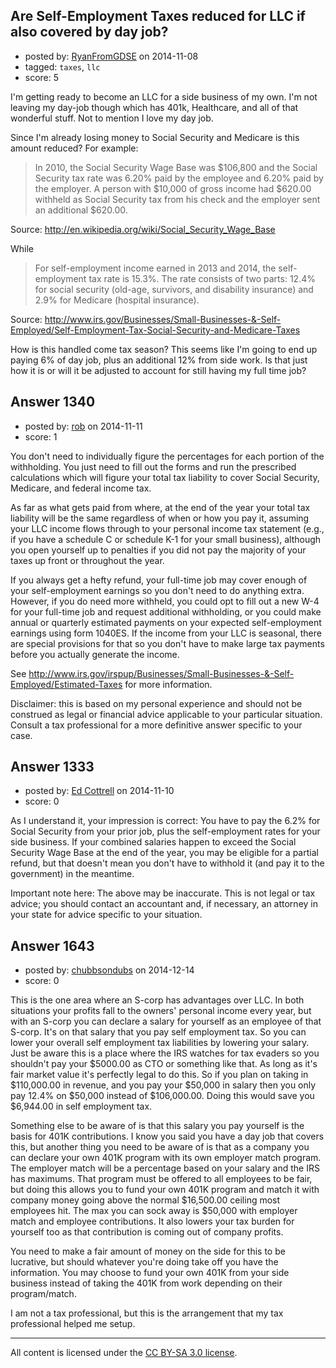 ## Are Self-Employment Taxes reduced for LLC if also covered by day job?

- posted by: [RyanFromGDSE](https://stackexchange.com/users/918629/ryanfromgdse) on 2014-11-08
- tagged: `taxes`, `llc`
- score: 5

I'm getting ready to become an LLC for a side business of my own. I'm not leaving my day-job though which has 401k, Healthcare, and all of that wonderful stuff. Not to mention I love my day job.

Since I'm already losing money to Social Security and Medicare is this amount reduced? For example:

>In 2010, the Social Security Wage Base was $106,800 and the Social Security tax rate was 6.20% paid by the employee and 6.20% paid by the employer. A person with $10,000 of gross income had $620.00 withheld as Social Security tax from his check and the employer sent an additional $620.00.

Source: http://en.wikipedia.org/wiki/Social_Security_Wage_Base

While

>For self-employment income earned in 2013 and 2014, the self-employment tax rate is 15.3%. The rate consists of two parts: 12.4% for social security (old-age, survivors, and disability insurance) and 2.9% for Medicare (hospital insurance).

Source: http://www.irs.gov/Businesses/Small-Businesses-&-Self-Employed/Self-Employment-Tax-Social-Security-and-Medicare-Taxes

How is this handled come tax season? This seems like I'm going to end up paying 6% of day job, plus an additional 12% from side work. Is that just how it is or will it be adjusted to account for still having my full time job?


## Answer 1340

- posted by: [rob](https://stackexchange.com/users/19190/rob) on 2014-11-11
- score: 1

You don't need to individually figure the percentages for each portion of the withholding.  You just need to fill out the forms and run the prescribed calculations which will figure your total tax liability to cover Social Security, Medicare, and federal income tax.

As far as what gets paid from where, at the end of the year your total tax liability will be the same regardless of when or how you pay it, assuming your LLC income flows through to your personal income tax statement (e.g., if you have a schedule C or schedule K-1 for your small business), although you open yourself up to penalties if you did not pay the majority of your taxes up front or throughout the year.

If you always get a hefty refund, your full-time job may cover enough of your self-employment earnings so you don't need to do anything extra.  However, if you do need more withheld, you could opt to fill out a new W-4 for your full-time job and request additional withholding, or you could make annual or quarterly estimated payments on your expected self-employment earnings using form 1040ES.  If the income from your LLC is seasonal, there are special provisions for that so you don't have to make large tax payments before you actually generate the income.

See http://www.irs.gov/irspup/Businesses/Small-Businesses-&-Self-Employed/Estimated-Taxes for more information.

Disclaimer: this is based on my personal experience and should not be construed as legal or financial advice applicable to your particular situation.  Consult a tax professional for a more definitive answer specific to your case.


## Answer 1333

- posted by: [Ed Cottrell](https://stackexchange.com/users/2348349/ed-cottrell) on 2014-11-10
- score: 0

As I understand it, your impression is correct: You have to pay the 6.2% for Social Security from your prior job, plus the self-employment rates for your side business. If your combined salaries happen to exceed the Social Security Wage Base at the end of the year, you may be eligible for a partial refund, but that doesn't mean you don't have to withhold it (and pay it to the government) in the meantime.

Important note here: The above may be inaccurate. This is not legal or tax advice; you should contact an accountant and, if necessary, an attorney in your state for advice specific to your situation.


## Answer 1643

- posted by: [chubbsondubs](https://stackexchange.com/users/51881/chubbsondubs) on 2014-12-14
- score: 0

This is the one area where an S-corp has advantages over LLC.  In both situations your profits fall to the owners' personal income every year, but with an S-corp you can declare a salary for yourself as an employee of that S-corp.  It's on that salary that you pay self employment tax.  So you can lower your overall self employment tax liabilities by lowering your salary.  Just be aware this is a place where the IRS watches for tax evaders so you shouldn't pay your $5000.00 as CTO or something like that.  As long as it's fair market value it's perfectly legal to do this.  So if you plan on taking in $110,000.00 in revenue, and you pay your $50,000 in salary then you only pay 12.4% on $50,000 instead of $106,000.00.  Doing this would save you $6,944.00 in self employment tax.

Something else to be aware of is that this salary you pay yourself is the basis for 401K contributions.  I know you said you have a day job that covers this, but another thing you need to be aware of is that as a company you can declare your own 401K program with its own employer match program.  The employer match will be a percentage based on your salary and the IRS has maximums.  That program must be offered to all employees to be fair, but doing this allows you to fund your own 401K program and match it with company money going above the normal $16,500.00 ceiling most employees hit.  The max you can sock away is $50,000 with employer match and employee contributions.  It also lowers your tax burden for yourself too as that contribution is coming out of company profits.

You need to make a fair amount of money on the side for this to be lucrative, but should whatever you're doing take off you have the information.  You may choose to fund your own 401K from your side business instead of taking the 401K from work depending on their program/match.

I am not a tax professional, but this is the arrangement that my tax professional helped me setup.



---

All content is licensed under the [CC BY-SA 3.0 license](https://creativecommons.org/licenses/by-sa/3.0/).

